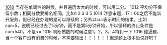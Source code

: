 [1010](https://blog.csdn.net/Luowaterbi/article/details/114150529) 当存在单调性的时候，并且遍历太大的时候，可以用二分。
1012 平均分不保留小数；相同分数要排名相同，比如1 2 3 3 5 
1014 注意审题，17：00之后不能新开服务，但已经在办理的是可以继续的；另外以cur表示时间的结束。比如cur=5，说明已经过去了5分钟，而不是第5分钟开始，所以循环的终止条件是cur<540，不是<=
1015 判断质数的时候注意1，2，3，4特判一下
1016 傻逼题，当一个客户没有消费的时候，不需要输出！！！！！！但是题上根本没说好吧？




































































































































































































